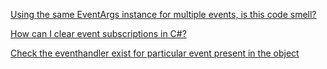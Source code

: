 [Using the same EventArgs instance for multiple events, is this code smell?](https://stackoverflow.com/questions/24891558/using-the-same-eventargs-instance-for-multiple-events-is-this-code-smell)

[How can I clear event subscriptions in C#?](https://stackoverflow.com/questions/153573/how-can-i-clear-event-subscriptions-in-c)

[Check the eventhandler exist for particular event present in the object](https://stackoverflow.com/questions/18112391/check-the-eventhandler-exist-for-particular-event-present-in-the-object)

